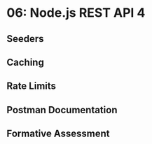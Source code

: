 # 06: Node.js REST API 4

## Seeders

## Caching

## Rate Limits

## Postman Documentation

## Formative Assessment
